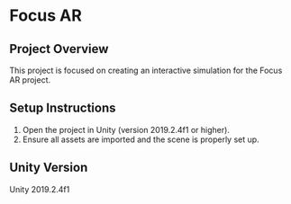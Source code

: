 # Focus AR
## Project Overview
This project is focused on creating an interactive simulation for the Focus AR project.

## Setup Instructions
1. Open the project in Unity (version 2019.2.4f1 or higher).
2. Ensure all assets are imported and the scene is properly set up.

## Unity Version
Unity 2019.2.4f1
